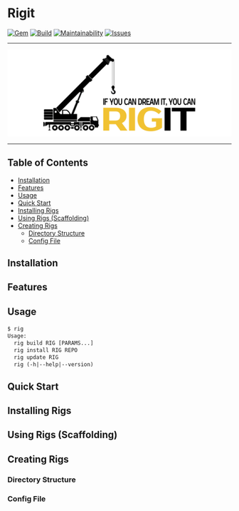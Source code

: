 Rigit
==================================================

[![Gem](https://img.shields.io/gem/v/rigit.svg?style=flat-square)](https://rubygems.org/gems/rigit)
[![Build](https://img.shields.io/travis/DannyBen/rigit.svg?style=flat-square)](https://travis-ci.org/DannyBen/rigit)
[![Maintainability](https://img.shields.io/codeclimate/maintainability/DannyBen/rigit.svg?style=flat-square)](https://codeclimate.com/github/DannyBen/rigit)
[![Issues](https://img.shields.io/codeclimate/issues/github/DannyBen/rigit.svg?style=flat-square)](https://codeclimate.com/github/DannyBen/rigit)

---

![Rigit](rigit-header.png)

---

Table of Contents
--------------------------------------------------

* [Installation](#installation)
* [Features](#features)
* [Usage](#usage)
* [Quick Start](#quick-start)
* [Installing Rigs](#installing-rigs)
* [Using Rigs (Scaffolding)](#using-rigs-scaffolding)
* [Creating Rigs](#creating-rigs)
   * [Directory Structure](#directory-structure)
   * [Config File](#config-file)


Installation
--------------------------------------------------


Features
--------------------------------------------------

Usage
--------------------------------------------------

```
$ rig
Usage:
  rig build RIG [PARAMS...]
  rig install RIG REPO
  rig update RIG
  rig (-h|--help|--version)
```


Quick Start
--------------------------------------------------


Installing Rigs
--------------------------------------------------


Using Rigs (Scaffolding)
--------------------------------------------------


Creating Rigs
--------------------------------------------------

### Directory Structure

### Config File

